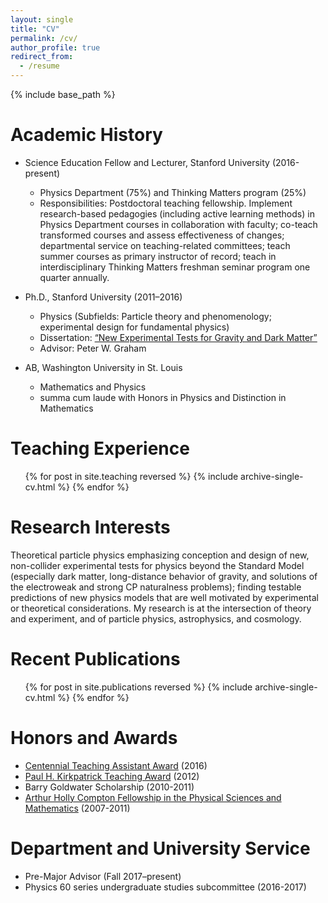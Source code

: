 ```yaml
---
layout: single
title: "CV"
permalink: /cv/
author_profile: true
redirect_from:
  - /resume
---
```


{% include base_path %}

Academic History
================

* Science Education Fellow and Lecturer, Stanford University (2016-present)
	- Physics Department (75%) and Thinking Matters program (25%)
	- Responsibilities: Postdoctoral teaching fellowship. Implement research-based pedagogies (including active learning methods) in Physics Department courses in collaboration with faculty; co-teach transformed courses and assess effectiveness of changes; departmental service on teaching-related committees; teach summer courses as primary instructor of record; teach in interdisciplinary Thinking Matters freshman seminar program one quarter annually.

* Ph.D., Stanford University (2011–2016)
	- Physics (Subfields: Particle theory and phenomenology; experimental design for fundamental physics)
	- Dissertation: [“New Experimental Tests for Gravity and Dark Matter”](https://searchworks.stanford.edu/view/11849400)
	- Advisor: Peter W. Graham

* AB, Washington University in St. Louis
	- Mathematics and Physics
	- summa cum laude with Honors in Physics and Distinction in Mathematics

Teaching Experience
===================
  <ul>{% for post in site.teaching reversed %}
    {% include archive-single-cv.html %}
  {% endfor %}</ul>
  
Research Interests
==================
Theoretical particle physics emphasizing conception and design of new, non-collider experimental tests for physics beyond the Standard Model (especially dark matter, long-distance behavior of gravity, and solutions of the electroweak and strong CP naturalness problems); finding testable predictions of new physics models that are well motivated by experimental or theoretical considerations. My research is at the intersection of theory and experiment, and of particle physics, astrophysics, and cosmology.
  
Recent Publications
===================
  <ul>{% for post in site.publications reversed %}
    {% include archive-single-cv.html %}
  {% endfor %}</ul>
  
<!-- Talks
======
  <ul>{% for post in site.talks %}
    {% include archive-single-talk-cv.html %}
  {% endfor %}</ul> -->
  
Honors and Awards
=================

* [Centennial Teaching Assistant Award](https://teachingcommons.stanford.edu/grants-awards/teaching-awards/centennial-teaching-assistant-awards) (2016)
* [Paul H. Kirkpatrick Teaching Award](https://physics.stanford.edu/awards/paul-h-kirkpatrick-award) (2012)
* Barry Goldwater Scholarship (2010-2011)
* [Arthur Holly Compton Fellowship in the Physical Sciences and Mathematics](https://admissions.wustl.edu/Financial_Aid_Scholarships/First_Year_Academic_Scholarships/Pages/Honorary-Scholars-Program.aspx) (2007-2011)

  
Department and University Service
=================================
* Pre-Major Advisor (Fall 2017–present)
* Physics 60 series undergraduate studies subcommittee (2016-2017)